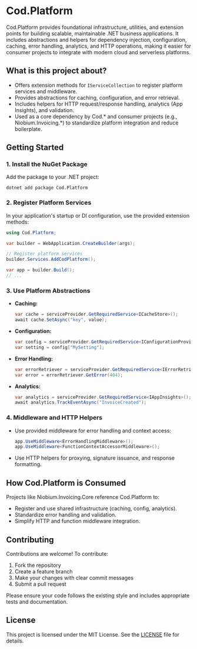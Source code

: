 # Cod.Platform

Cod.Platform provides foundational infrastructure, utilities, and extension points for building scalable, maintainable .NET business applications. It includes abstractions and helpers for dependency injection, configuration, caching, error handling, analytics, and HTTP operations, making it easier for consumer projects to integrate with modern cloud and serverless platforms.

## What is this project about?
- Offers extension methods for `IServiceCollection` to register platform services and middleware.
- Provides abstractions for caching, configuration, and error retrieval.
- Includes helpers for HTTP request/response handling, analytics (App Insights), and validation.
- Used as a core dependency by Cod.* and consumer projects (e.g., Niobium.Invoicing.*) to standardize platform integration and reduce boilerplate.

## Getting Started

### 1. Install the NuGet Package
Add the package to your .NET project:

```
dotnet add package Cod.Platform
```

### 2. Register Platform Services
In your application's startup or DI configuration, use the provided extension methods:

```csharp
using Cod.Platform;

var builder = WebApplication.CreateBuilder(args);

// Register platform services
builder.Services.AddCodPlatform();

var app = builder.Build();
// ...
```

### 3. Use Platform Abstractions
- **Caching:**
  ```csharp
  var cache = serviceProvider.GetRequiredService<ICacheStore>();
  await cache.SetAsync("key", value);
  ```
- **Configuration:**
  ```csharp
  var config = serviceProvider.GetRequiredService<IConfigurationProvider>();
  var setting = config["MySetting"];
  ```
- **Error Handling:**
  ```csharp
  var errorRetriever = serviceProvider.GetRequiredService<IErrorRetriever>();
  var error = errorRetriever.GetError(404);
  ```
- **Analytics:**
  ```csharp
  var analytics = serviceProvider.GetRequiredService<IAppInsights>();
  await analytics.TrackEventAsync("InvoiceCreated");
  ```

### 4. Middleware and HTTP Helpers
- Use provided middleware for error handling and context access:
  ```csharp
  app.UseMiddleware<ErrorHandlingMiddleware>();
  app.UseMiddleware<FunctionContextAccessorMiddleware>();
  ```
- Use HTTP helpers for proxying, signature issuance, and response formatting.

## How Cod.Platform is Consumed
Projects like Niobium.Invoicing.Core reference Cod.Platform to:
- Register and use shared infrastructure (caching, config, analytics).
- Standardize error handling and validation.
- Simplify HTTP and function middleware integration.

## Contributing

Contributions are welcome! To contribute:
1. Fork the repository
2. Create a feature branch
3. Make your changes with clear commit messages
4. Submit a pull request

Please ensure your code follows the existing style and includes appropriate tests and documentation.

## License

This project is licensed under the MIT License. See the [LICENSE](LICENSE) file for details.
